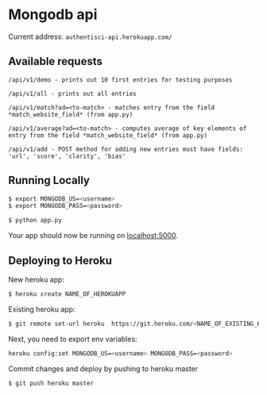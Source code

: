 # Mongodb api

Current address: `authentisci-api.herokuapp.com/`

## Available requests

```
/api/v1/demo - prints out 10 first entries for testing purposes

/api/v1/all - prints out all entries

/api/v1/match?ad=<to-match> - matches entry from the field *match_website_field* (from app.py)

/api/v1/average?ad=<to-match> - computes average of key elements of entry from the field *match_website_field* (from app.py)

/api/v1/add - POST method for adding new entries must have fields: 'url', 'score', 'clarity', 'bias'

```

## Running Locally

```sh
$ export MONGODB_US=<username>
$ export MONGODB_PASS=<password>

$ python app.py
```

Your app should now be running on [localhost:5000](http://localhost:5000/).

## Deploying to Heroku

New heroku app:

```sh
$ heroku create NAME_OF_HEROKUAPP
```

Existing heroku app:

```sh
$ git remote set-url heroku  https://git.heroku.com/<NAME_OF_EXISTING_HEROKUAPP>.git
```

Next, you need to export env variables:

```sh
heroku config:set MONGODB_US=<username> MONGODB_PASS=<password>
```

Commit changes and deploy by pushing to heroku master

```sh
$ git push heroku master
```
